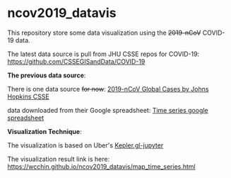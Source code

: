 # ncov2019_datavis

This repository store some data visualization using the ~~2019-nCoV~~ COVID-19 data. 

The latest data source is pull from JHU CSSE repos for COVID-19: https://github.com/CSSEGISandData/COVID-19



**The previous data source**:

There is one data source ~~for now~~: [2019-nCoV Global Cases by Johns Hopkins CSSE](https://gisanddata.maps.arcgis.com/apps/opsdashboard/index.html?fbclid=IwAR040UaRGGDwlAPyVVFr-3sNFjtd3sMBqodHzFeQdQ1GVPYuwkbOrVTRUh8#/bda7594740fd40299423467b48e9ecf6)

data downloaded from their Google spreadsheet: [Time series google spreadsheet](https://docs.google.com/spreadsheets/d/1UF2pSkFTURko2OvfHWWlFpDFAr1UxCBA4JLwlSP6KFo/edit?usp=sharing)



**Visualization Technique**:

The visualization is based on Uber's [Kepler.gl-jupyter](https://github.com/keplergl/kepler.gl/blob/master/docs/keplergl-jupyter/user-guide.md)

The visualization result link is here: https://wcchin.github.io/ncov2019_datavis/map_time_series.html